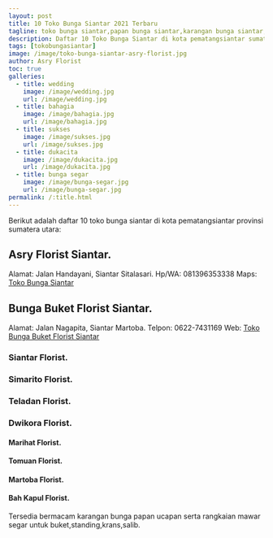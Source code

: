 ```yaml
---
layout: post
title: 10 Toko Bunga Siantar 2021 Terbaru
tagline: toko bunga siantar,papan bunga siantar,karangan bunga siantar,florist di siantar
description: Daftar 10 Toko Bunga Siantar di kota pematangsiantar sumatera utara terbaik di tahun 2021.
tags: [tokobungasiantar]
image: /image/toko-bunga-siantar-asry-florist.jpg
author: Asry Florist
toc: true
galleries:
  - title: wedding
    image: /image/wedding.jpg
    url: /image/wedding.jpg
  - title: bahagia
    image: /image/bahagia.jpg
    url: /image/bahagia.jpg
  - title: sukses
    image: /image/sukses.jpg
    url: /image/sukses.jpg
  - title: dukacita
    image: /image/dukacita.jpg
    url: /image/dukacita.jpg
  - title: bunga segar
    image: /image/bunga-segar.jpg
    url: /image/bunga-segar.jpg
permalink: /:title.html
---
```


Berikut adalah daftar 10 toko bunga siantar di kota pematangsiantar provinsi sumatera utara:
## Asry Florist Siantar.
Alamat: Jalan Handayani, Siantar Sitalasari.
Hp/WA: 081396353338
Maps: [Toko Bunga Siantar](https://goo.gl/maps/mRFEWNwZSWuMwuEm9 "toko bunga siantar asry florist")

## Bunga Buket Florist Siantar.
Alamat: Jalan Nagapita, Siantar Martoba.
Telpon: 0622-7431169
Web: [Toko Bunga Buket Florist Siantar](https://www.bungabuket.com/siantar/ "toko bunga buket florist di siantar")

### Siantar Florist.
### Simarito Florist.
### Teladan Florist.
### Dwikora Florist.
#### Marihat Florist.
#### Tomuan Florist.
#### Martoba Florist.
#### Bah Kapul Florist.

Tersedia bermacam karangan bunga papan ucapan serta rangkaian mawar segar untuk buket,standing,krans,salib.
